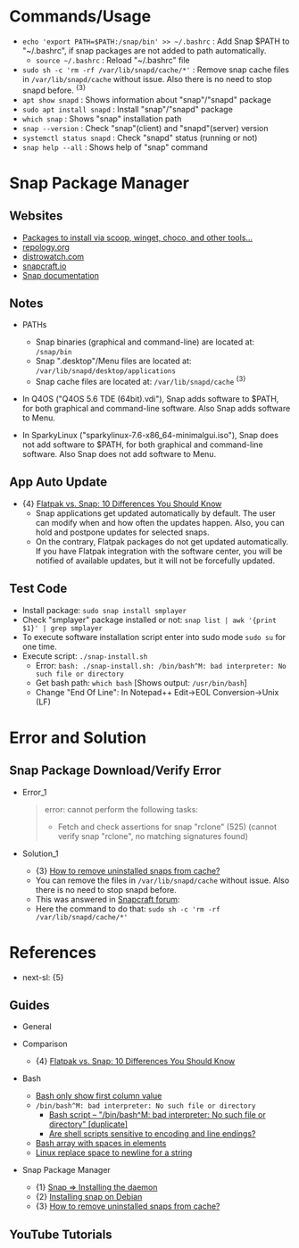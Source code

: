 # Commands/Usage

* `echo 'export PATH=$PATH:/snap/bin' >> ~/.bashrc` : Add Snap $PATH to "~/.bashrc", if snap packages are not added to path automatically.
  * `source ~/.bashrc` : Reload "~/.bashrc" file
* `sudo sh -c 'rm -rf /var/lib/snapd/cache/*'` : Remove snap cache files in `/var/lib/snapd/cache` without issue. Also there is no need to stop snapd before. <sup>{3}</sup>
* `apt show snapd` : Shows information about "snap"/"snapd" package
* `sudo apt install snapd` : Install "snap"/"snapd" package
* `which snap` : Shows "snap" installation path
* `snap --version` : Check "snap"(client) and "snapd"(server) version
* `systemctl status snapd` : Check "snapd" status (running or not)
* `snap help --all` : Shows help of "snap" command

# Snap Package Manager

## Websites

* [Packages to install via scoop, winget, choco, and other tools...](https://gist.github.com/mikepruett3/7ca6518051383ee14f9cf8ae63ba18a7)
* [repology.org](https://repology.org/)
* [distrowatch.com](https://distrowatch.com/)
* [snapcraft.io](https://snapcraft.io/)
* [Snap documentation](https://snapcraft.io/docs)

## Notes

* PATHs
  * Snap binaries (graphical and command-line) are located at: `/snap/bin`
  * Snap ".desktop"/Menu files are located at: `/var/lib/snapd/desktop/applications`
  * Snap cache files are located at: `/var/lib/snapd/cache` <sup>{3}</sup>

* In Q4OS ("Q4OS 5.6 TDE (64bit).vdi"), Snap adds software to $PATH, for both graphical and command-line software. Also Snap adds software to Menu.
* In SparkyLinux ("sparkylinux-7.6-x86_64-minimalgui.iso"), Snap does not add software to $PATH, for both graphical and command-line software. Also Snap does not add software to Menu.

## App Auto Update

* {4} [Flatpak vs. Snap: 10 Differences You Should Know](https://itsfoss.com/flatpak-vs-snap/)
  * Snap applications get updated automatically by default. The user can modify when and how often the updates happen. Also, you can hold and postpone updates for selected snaps.
  * On the contrary, Flatpak packages do not get updated automatically. If you have Flatpak integration with the software center, you will be notified of available updates, but it will not be forcefully updated.

## Test Code
* Install package: `sudo snap install smplayer`
* Check "smplayer" package installed or not: `snap list | awk '{print $1}' | grep smplayer`
* To execute software installation script enter into sudo mode `sudo su` for one time.
* Execute script: `./snap-install.sh`
  * Error: `bash: ./snap-install.sh: /bin/bash^M: bad interpreter: No such file or directory`
  * Get bash path: `which bash` [Shows output: `/usr/bin/bash`]
  * Change "End Of Line": In Notepad++ Edit->EOL Conversion->Unix (LF)

# Error and Solution

## Snap Package Download/Verify Error

* Error_1
  > error: cannot perform the following tasks:
  > - Fetch and check assertions for snap "rclone" (525) (cannot verify snap "rclone", no matching signatures found)

* Solution_1
  * {3} [How to remove uninstalled snaps from cache?](https://askubuntu.com/questions/1075050/how-to-remove-uninstalled-snaps-from-cache)
  * You can remove the files in `/var/lib/snapd/cache` without issue. Also there is no need to stop snapd before.
  * This was answered in [Snapcraft forum](https://forum.snapcraft.io/t/is-if-safe-for-me-to-remove-cache-files/7641):
  * Here the command to do that: `sudo sh -c 'rm -rf /var/lib/snapd/cache/*'`

# References

* next-sl: {5}

## Guides

* General

* Comparison
  * {4} [Flatpak vs. Snap: 10 Differences You Should Know](https://itsfoss.com/flatpak-vs-snap/)

* Bash
  * [Bash only show first column value](https://unix.stackexchange.com/questions/136884/how-to-use-a-shell-command-to-only-show-the-first-column-and-last-column-in-a-te)
  * `/bin/bash^M: bad interpreter: No such file or directory`
    * [Bash script – "/bin/bash^M: bad interpreter: No such file or directory" [duplicate]](https://stackoverflow.com/questions/14219092/bash-script-bin-bashm-bad-interpreter-no-such-file-or-directory)
    * [Are shell scripts sensitive to encoding and line endings?](https://stackoverflow.com/questions/39527571/are-shell-scripts-sensitive-to-encoding-and-line-endings)
  * [Bash array with spaces in elements](https://stackoverflow.com/questions/9084257/bash-array-with-spaces-in-elements)
  * [Linux replace space to newline for a string](https://stackoverflow.com/questions/33533897/linux-replace-space-to-newline-for-a-string)

* Snap Package Manager
  * {1} [Snap => Installing the daemon](https://snapcraft.io/docs/installing-snapd)
  * {2} [Installing snap on Debian](https://snapcraft.io/docs/installing-snap-on-debian)
  * {3} [How to remove uninstalled snaps from cache?](https://askubuntu.com/questions/1075050/how-to-remove-uninstalled-snaps-from-cache)

## YouTube Tutorials
